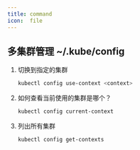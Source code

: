 ```yaml
---
title: command
icon:  file
---
```

## 多集群管理 ~/.kube/config

1. 切换到指定的集群

    ```bash
    kubectl config use-context <context>
    ```

2. 如何查看当前使用的集群是哪个？

    ```bash
    kubectl config current-context
    ```

3. 列出所有集群

   ```bash
   kubectl config get-contexts
   ```

